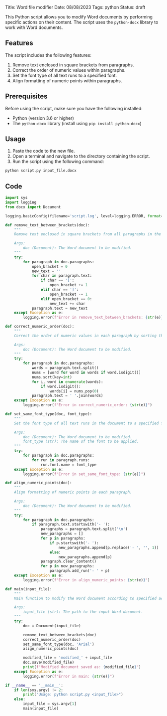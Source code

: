 Title: Word file modifier
Date: 08/08/2023
Tags: python
Status: draft


This Python script allows you to modify Word documents by performing specific actions on their content. The script uses the `python-docx` library to work with Word documents.

## Features

The script includes the following features:

1. Remove text enclosed in square brackets from paragraphs.
2. Correct the order of numeric values within paragraphs.
3. Set the font type of all text runs to a specified font.
4. Align formatting of numeric points within paragraphs.

## Prerequisites

Before using the script, make sure you have the following installed:

- Python (version 3.6 or higher)
- The `python-docx` library (install using `pip install python-docx`)

## Usage

1. Paste the code to the new file.
2. Open a terminal and navigate to the directory containing the script.
3. Run the script using the following command:

```bash
python script.py input_file.docx
```

## Code

```python
import sys
import logging
from docx import Document

logging.basicConfig(filename='script.log', level=logging.ERROR, format='%(asctime)s - %(levelname)s: %(message)s')

def remove_text_between_brackets(doc):
    """
    Remove text enclosed in square brackets from all paragraphs in the document.

    Args:
        doc (Document): The Word document to be modified.
    """
    try:
        for paragraph in doc.paragraphs:
            open_bracket = 0
            new_text = ''
            for char in paragraph.text:
                if char == '[':
                    open_bracket += 1
                elif char == ']':
                    open_bracket -= 1
                elif open_bracket == 0:
                    new_text += char
            paragraph.text = new_text
    except Exception as e:
        logging.error(f"Error in remove_text_between_brackets: {str(e)}")

def correct_numeric_order(doc):
    """
    Correct the order of numeric values in each paragraph by sorting them.

    Args:
        doc (Document): The Word document to be modified.
    """
    try:
        for paragraph in doc.paragraphs:
            words = paragraph.text.split()
            nums = [word for word in words if word.isdigit()]
            nums.sort(key=int)
            for i, word in enumerate(words):
                if word.isdigit():
                    words[i] = nums.pop(0)
            paragraph.text = ' '.join(words)
    except Exception as e:
        logging.error(f"Error in correct_numeric_order: {str(e)}")

def set_same_font_type(doc, font_type):
    """
    Set the font type of all text runs in the document to a specified font.

    Args:
        doc (Document): The Word document to be modified.
        font_type (str): The name of the font to be applied.
    """
    try:
        for paragraph in doc.paragraphs:
            for run in paragraph.runs:
                run.font.name = font_type
    except Exception as e:
        logging.error(f"Error in set_same_font_type: {str(e)}")

def align_numeric_points(doc):
    """
    Align formatting of numeric points in each paragraph.

    Args:
        doc (Document): The Word document to be modified.
    """
    try:
        for paragraph in doc.paragraphs:
            if paragraph.text.startswith('- '):
                paragraphs = paragraph.text.split('\n')
                new_paragraphs = []
                for p in paragraphs:
                    if p.startswith('- '):
                        new_paragraphs.append(p.replace('- ', '', 1))
                    else:
                        new_paragraphs.append(p)
                paragraph.clear_content()
                for p in new_paragraphs:
                    paragraph.add_run('- ' + p)
    except Exception as e:
        logging.error(f"Error in align_numeric_points: {str(e)}")

def main(input_file):
    """
    Main function to modify the Word document according to specified actions.

    Args:
        input_file (str): The path to the input Word document.
    """
    try:
        doc = Document(input_file)

        remove_text_between_brackets(doc)
        correct_numeric_order(doc)
        set_same_font_type(doc, 'Arial')
        align_numeric_points(doc)

        modified_file = 'modified_' + input_file
        doc.save(modified_file)
        print(f"Modified document saved as: {modified_file}")
    except Exception as e:
        logging.error(f"Error in main: {str(e)}")

if __name__ == '__main__':
    if len(sys.argv) != 2:
        print("Usage: python script.py <input_file>")
    else:
        input_file = sys.argv[1]
        main(input_file)
```
